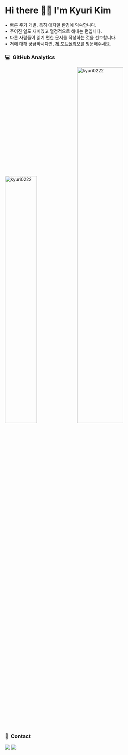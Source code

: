 <div>
  <h1>Hi there 🖐🏻  I'm Kyuri Kim
</h1>
▪️ &nbsp;빠른 주기 개발, 특히 애자일 환경에 익숙합니다.<br/>
▪️ &nbsp;주어진 일도 재미있고 열정적으로 해내는 편입니다.<br/>
▪️ &nbsp;다른 사람들이 읽기 편한 문서를 작성하는 것을 선호합니다.<br/>
▪️ &nbsp;저에 대해 궁금하시다면, <a href="https://www.notion.so/Kyuri-Kim-ce53e5b5aa9b43c889f38cf6e9007a91"> 제 포트폴리오</a>를 방문해주세요.
  
### 💻 &nbsp;GitHub Analytics
  <p>
    <img src="https://github-readme-stats.always0ne.vercel.app/api/top-langs/?username=kyuri0222&layout=compact&hide=html&langs_count=6" alt="kyuri0222" width="45%" />
   <img src="https://github-readme-stats.vercel.app/api?username=kyuri0222&show_icons=true" alt="kyuri0222"  width="54%"/>
  </p>
</div>

### 📮 &nbsp;Contact
<a href="mailto:kuri222@naver.com"><img src="https://img.shields.io/badge/-kuri222@naver.com-E4405F?style=flat&logo=Gmail&logoColor=white"/></a>
<a href="https://instagram.com/kyuriful_"><img src="https://img.shields.io/badge/-@kyuriful__-E4405F?style=flat&logo=Instagram&logoColor=white"/></a>
